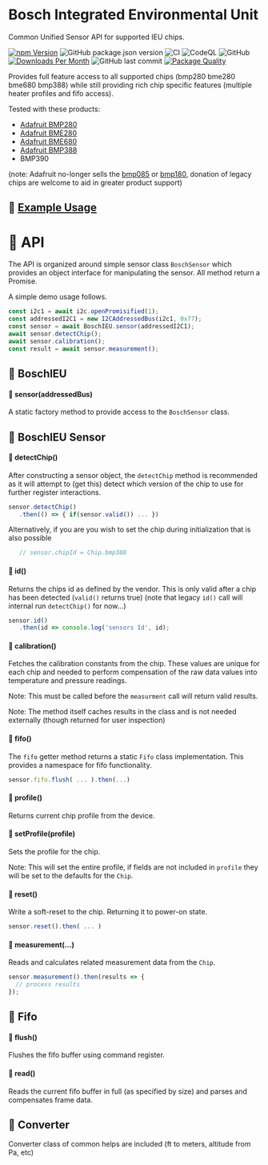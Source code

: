 # Bosch Integrated Environmental Unit

Common Unified Sensor API for supported IEU chips.

[![npm Version](http://img.shields.io/npm/v/@johntalton/boschieu.svg)](https://www.npmjs.com/package/@johntalton/boschieu)
![GitHub package.json version](https://img.shields.io/github/package-json/v/johntalton/boschieu)
![CI](https://github.com/johntalton/boschIEU/workflows/CI/badge.svg?branch=master&event=push)
![CodeQL](https://github.com/johntalton/boschIEU/workflows/CodeQL/badge.svg)
![GitHub](https://img.shields.io/github/license/johntalton/boschieu)
[![Downloads Per Month](http://img.shields.io/npm/dm/@johntalton/boschieu.svg)](https://www.npmjs.com/package/@johntalton/boschieu)
![GitHub last commit](https://img.shields.io/github/last-commit/johntalton/boschieu)
[![Package Quality](https://npm.packagequality.com/shield/%40johntalton%2Fboschieu.svg)](https://packagequality.com/#?package=@johntalton/boschieu)

Provides full feature access to all supported chips (bmp280 bme280 bme680 bmp388) while still providing rich chip specific features (multiple heater profiles and fifo access).

Tested with these products:
 - [Adafruit BMP280](https://www.adafruit.com/product/2651)
 - [Adafruit BME280](https://www.adafruit.com/product/2652)
 - [Adafruit BME680](https://www.adafruit.com/product/3660)
 - [Adafruit BMP388](https://www.adafruit.com/product/3966)
 - BMP390

(note: Adafruit no-longer sells the [bmp085](https://www.adafruit.com/product/391) or [bmp180](https://www.adafruit.com/product/1603), donation of legacy chips are welcome to aid in greater product support)

## :triangular_ruler: [Example Usage](examples/README.md)

# :wrench: API

The API is organized around simple sensor class `BoschSensor` which provides an object interface for manipulating the sensor.  All method return a Promise.

A simple demo usage follows.
```js
const i2c1 = await i2c.openPromisified(1);
const addressedI2C1 = new I2CAddressedBus(i2c1, 0x77);
const sensor = await BoschIEU.sensor(addressedI2C1);
await sensor.detectChip();
await sensor.calibration();
const result = await sensor.measurement();

```

## :blue_book: BoschIEU
#### :page_facing_up: sensor(addressedBus)
A static factory method to provide access to the `BoschSensor` class.


## :blue_book: BoschIEU Sensor
#### :page_facing_up: detectChip()
After constructing a sensor object, the `detectChip` method is recommended as it will attempt to (get this) detect which version of the chip to use for further register interactions.
```js
sensor.detectChip()
   .then(() => { if(sensor.valid()) ... })

```
Alternatively, if you are you wish to set the chip during initialization that is also possible
```js
   // sensor.chipId = Chip.bmp388
```
#### :page_facing_up: id()
Returns the chips id as defined by the vendor. This is only valid after a chip has been detected (`valid()` returns true)
(note that legacy `id()` call will internal run `detectChip()` for now...)
```js
sensor.id()
   .then(id => console.log('sensors Id', id);
```
#### :page_facing_up: calibration()
Fetches the calibration constants from the chip.  These values are unique for each chip and needed to perform compensation of the raw data values into temperature and pressure readings.

Note: This must be called before the `measurment` call will return valid results.

Note: The method itself caches results in the class and is not needed externally (though returned for user inspection)
#### :page_facing_up: fifo()
The `fifo` getter method returns a static `Fifo` class implementation. This provides a namespace for fifo functionality.
```js
sensor.fifo.flush( ... ).then(...)
```
#### :page_facing_up: profile()
Returns current chip profile from the device.
#### :page_facing_up: setProfile(profile)
Sets the profile for the chip.

Note: This will set the entire profile, if fields are not included in `profile` they will be set to the defaults for the `Chip`.
#### :page_facing_up: reset()
Write a soft-reset to the chip.  Returning it to power-on state.
```js
sensor.reset().then( ... )
```
#### :page_facing_up: measurement(...)
Reads and calculates related measurement data from the `Chip`.
```js
sensor.measurement().then(results => {
  // process results
});
```


## :blue_book: Fifo
#### :page_facing_up: flush()
Flushes the fifo buffer using command register.
#### :page_facing_up: read()
Reads the current fifo buffer in full (as specified by size) and parses and compensates frame data.
## :blue_book: Converter
Converter class of common helps are included (ft to meters, altitude from Pa, etc)
